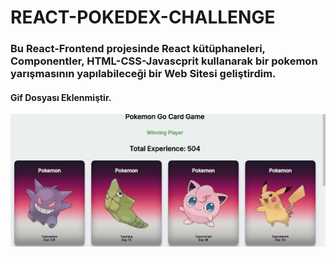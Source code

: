 # REACT-POKEDEX-CHALLENGE
<h3>Bu React-Frontend projesinde React kütüphaneleri, Componentler, HTML-CSS-Javascprit kullanarak bir pokemon yarışmasının yapılabileceği bir Web Sitesi geliştirdim.
</h3>

<h4>Gif Dosyası Eklenmiştir.</h4>

![](tanıtım.gif)


